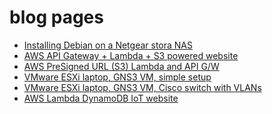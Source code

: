 # blog pages

 - <a href="pages/StoraLinux1.md">Installing Debian on a Netgear stora NAS</a>
 - <a href="pages/AWS-website1.md">AWS API Gateway + Lambda + S3 powered website</a>
 - <a href="pages/AWS-presignURL.md">AWS PreSigned URL (S3) Lambda and API G/W</a>
 - <a href="pages/ESXi-laptop-GNS3-simpler.md">VMware ESXi laptop, GNS3 VM, simple setup</a>
 - <a href="pages/ESXi-laptop-GNS3.md">VMware ESXi laptop, GNS3 VM, Cisco switch with VLANs</a>
 - <a href="pages/AWS-dynamo-iot.md">AWS Lambda DynamoDB IoT website</a>
